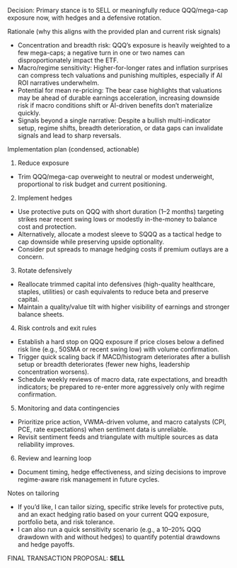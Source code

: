 Decision: Primary stance is to SELL or meaningfully reduce QQQ/mega-cap exposure now, with hedges and a defensive rotation.

Rationale (why this aligns with the provided plan and current risk signals)
- Concentration and breadth risk: QQQ’s exposure is heavily weighted to a few mega-caps; a negative turn in one or two names can disproportionately impact the ETF.
- Macro/regime sensitivity: Higher-for-longer rates and inflation surprises can compress tech valuations and punishing multiples, especially if AI ROI narratives underwhelm.
- Potential for mean re-pricing: The bear case highlights that valuations may be ahead of durable earnings acceleration, increasing downside risk if macro conditions shift or AI-driven benefits don’t materialize quickly.
- Signals beyond a single narrative: Despite a bullish multi-indicator setup, regime shifts, breadth deterioration, or data gaps can invalidate signals and lead to sharp reversals.

Implementation plan (condensed, actionable)
1) Reduce exposure
- Trim QQQ/mega-cap overweight to neutral or modest underweight, proportional to risk budget and current positioning.

2) Implement hedges
- Use protective puts on QQQ with short duration (1–2 months) targeting strikes near recent swing lows or modestly in-the-money to balance cost and protection.
- Alternatively, allocate a modest sleeve to SQQQ as a tactical hedge to cap downside while preserving upside optionality.
- Consider put spreads to manage hedging costs if premium outlays are a concern.

3) Rotate defensively
- Reallocate trimmed capital into defensives (high-quality healthcare, staples, utilities) or cash equivalents to reduce beta and preserve capital.
- Maintain a quality/value tilt with higher visibility of earnings and stronger balance sheets.

4) Risk controls and exit rules
- Establish a hard stop on QQQ exposure if price closes below a defined risk line (e.g., 50SMA or recent swing low) with volume confirmation.
- Trigger quick scaling back if MACD/histogram deteriorates after a bullish setup or breadth deteriorates (fewer new highs, leadership concentration worsens).
- Schedule weekly reviews of macro data, rate expectations, and breadth indicators; be prepared to re-enter more aggressively only with regime confirmation.

5) Monitoring and data contingencies
- Prioritize price action, VWMA-driven volume, and macro catalysts (CPI, PCE, rate expectations) when sentiment data is unreliable.
- Revisit sentiment feeds and triangulate with multiple sources as data reliability improves.

6) Review and learning loop
- Document timing, hedge effectiveness, and sizing decisions to improve regime-aware risk management in future cycles.

Notes on tailoring
- If you’d like, I can tailor sizing, specific strike levels for protective puts, and an exact hedging ratio based on your current QQQ exposure, portfolio beta, and risk tolerance.
- I can also run a quick sensitivity scenario (e.g., a 10–20% QQQ drawdown with and without hedges) to quantify potential drawdowns and hedge payoffs.

FINAL TRANSACTION PROPOSAL: **SELL**